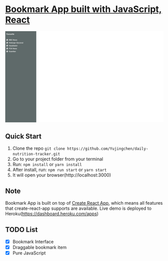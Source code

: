 # [Bookmark App built with JavaScript, React](https://mysterious-anchorage-50268.herokuapp.com)
![Bookmark App](public/img/screenshots/Screenshot.png?raw=true 'Bookmark app')



## Quick Start

1.  Clone the repo `git clone https://github.com/Yujingchen/daily-nutrition-tracker.git`
2.  Go to your project folder from your terminal
3.  Run: `npm install` or `yarn install`
4.  After install, run: `npm run start` or `yarn start`
5.  It will open your browser(http://localhost:3000)

## Note

Bookmark App is built on top of [Create React App](https://github.com/facebook/create-react-app), which means all features that create-react-app supports are available.
Live demo is deployed to Heroku(https://dashboard.heroku.com/apps)

## TODO List

- [x] Bookmark Interface
- [x] Draggable bookmark item
- [x] Pure JavaScript
